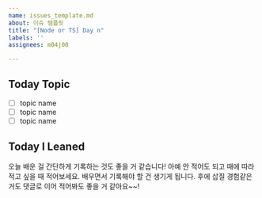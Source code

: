 ```yaml
---
name: issues_template.md
about: 이슈 템플릿
title: "[Node or TS] Day n"
labels: ''
assignees: m04j00

---
```


## Today Topic
- [ ] topic name
- [ ] topic name
- [ ] topic name
## Today I Leaned
오늘 배운 걸 간단하게 기록하는 것도 좋을 거 같습니다!
아예 안 적어도 되고 때에 따라 적고 싶을 때 적어보세요. 배우면서 기록해야 할 건 생기게 됩니다.
후에 삽질 경험같은 거도 댓글로 이어 적어봐도 좋을 거 같아요~~!
